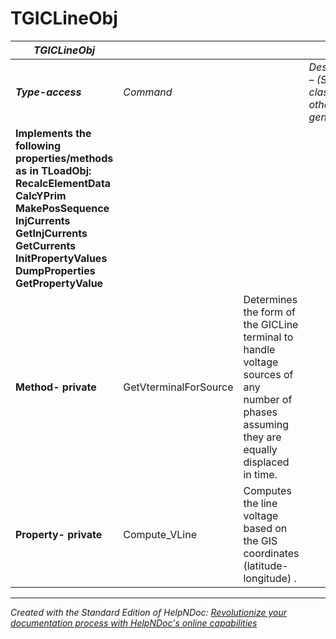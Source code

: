 # TGICLineObj

| ***TGICLineObj*** |  |  |  |
| --- | --- | --- | --- |
| ***Type-access*** | *Command* |  | *Description – (Specific class) otherwise generic* |
| **Implements the following properties/methods as in TLoadObj:** **RecalcElementData** **CalcYPrim** **MakePosSequence** **InjCurrents** **GetInjCurrents** **GetCurrents** **InitPropertyValues** **DumpProperties** **GetPropertyValue** |  |  |  |
| **Method- private** | GetVterminalForSource | Determines the form of the GICLine terminal to handle voltage sources of any number of phases assuming they are equally displaced in time. |  |
| **Property- private** | Compute\_VLine | Computes the line voltage based on the GIS coordinates (latitude-longitude) . |  |



***
_Created with the Standard Edition of HelpNDoc: [Revolutionize your documentation process with HelpNDoc's online capabilities](<https://www.helpndoc.com/feature-tour/produce-html-websites/>)_
